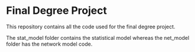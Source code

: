 # Final Degree Project

This repository contains all the code used for the final degree project.

The stat_model folder contains the statistical model whereas the net_model folder has the network model code.
